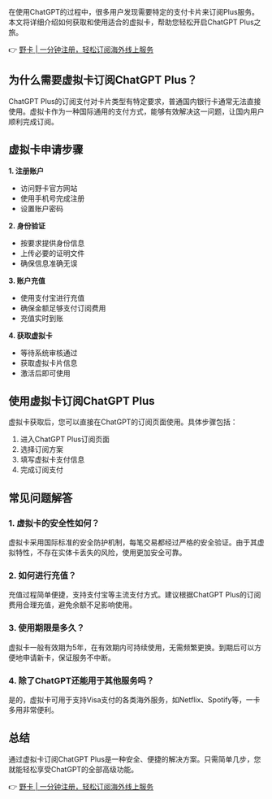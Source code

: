 在使用ChatGPT的过程中，很多用户发现需要特定的支付卡片来订阅Plus服务。本文将详细介绍如何获取和使用适合的虚拟卡，帮助您轻松开启ChatGPT Plus之旅。

👉 [野卡 | 一分钟注册，轻松订阅海外线上服务](https://bit.ly/bewildcard)

## 为什么需要虚拟卡订阅ChatGPT Plus？

ChatGPT Plus的订阅支付对卡片类型有特定要求，普通国内银行卡通常无法直接使用。虚拟卡作为一种国际通用的支付方式，能够有效解决这一问题，让国内用户顺利完成订阅。

## 虚拟卡申请步骤

**1. 注册账户**
- 访问野卡官方网站
- 使用手机号完成注册
- 设置账户密码

**2. 身份验证**
- 按要求提供身份信息
- 上传必要的证明文件
- 确保信息准确无误

**3. 账户充值**
- 使用支付宝进行充值
- 确保金额足够支付订阅费用
- 充值实时到账

**4. 获取虚拟卡**
- 等待系统审核通过
- 获取虚拟卡片信息
- 激活后即可使用

## 使用虚拟卡订阅ChatGPT Plus

虚拟卡获取后，您可以直接在ChatGPT的订阅页面使用。具体步骤包括：
1. 进入ChatGPT Plus订阅页面
2. 选择订阅方案
3. 填写虚拟卡支付信息
4. 完成订阅支付

## 常见问题解答

### 1. 虚拟卡的安全性如何？
虚拟卡采用国际标准的安全防护机制，每笔交易都经过严格的安全验证。由于其虚拟特性，不存在实体卡丢失的风险，使用更加安全可靠。

### 2. 如何进行充值？
充值过程简单便捷，支持支付宝等主流支付方式。建议根据ChatGPT Plus的订阅费用合理充值，避免余额不足影响使用。

### 3. 使用期限是多久？
虚拟卡一般有效期为5年，在有效期内可持续使用，无需频繁更换。到期后可以方便地申请新卡，保证服务不中断。

### 4. 除了ChatGPT还能用于其他服务吗？
是的，虚拟卡可用于支持Visa支付的各类海外服务，如Netflix、Spotify等，一卡多用非常便利。

## 总结

通过虚拟卡订阅ChatGPT Plus是一种安全、便捷的解决方案。只需简单几步，您就能轻松享受ChatGPT的全部高级功能。

👉 [野卡 | 一分钟注册，轻松订阅海外线上服务](https://bit.ly/bewildcard)